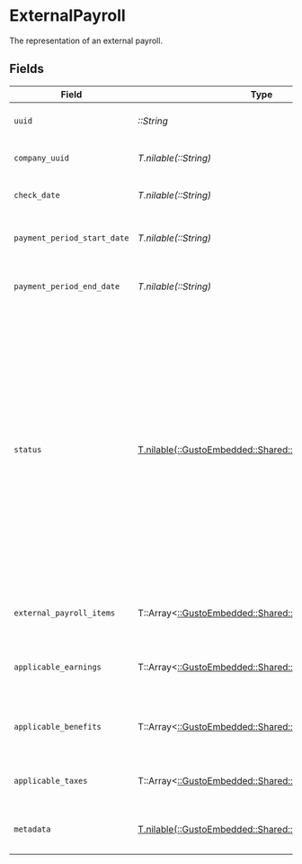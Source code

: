 # ExternalPayroll

The representation of an external payroll.


## Fields

| Field                                                                                                                                                                                                                                                                                   | Type                                                                                                                                                                                                                                                                                    | Required                                                                                                                                                                                                                                                                                | Description                                                                                                                                                                                                                                                                             |
| --------------------------------------------------------------------------------------------------------------------------------------------------------------------------------------------------------------------------------------------------------------------------------------- | --------------------------------------------------------------------------------------------------------------------------------------------------------------------------------------------------------------------------------------------------------------------------------------- | --------------------------------------------------------------------------------------------------------------------------------------------------------------------------------------------------------------------------------------------------------------------------------------- | --------------------------------------------------------------------------------------------------------------------------------------------------------------------------------------------------------------------------------------------------------------------------------------- |
| `uuid`                                                                                                                                                                                                                                                                                  | *::String*                                                                                                                                                                                                                                                                              | :heavy_check_mark:                                                                                                                                                                                                                                                                      | The UUID of the external payroll.                                                                                                                                                                                                                                                       |
| `company_uuid`                                                                                                                                                                                                                                                                          | *T.nilable(::String)*                                                                                                                                                                                                                                                                   | :heavy_minus_sign:                                                                                                                                                                                                                                                                      | The UUID of the company.                                                                                                                                                                                                                                                                |
| `check_date`                                                                                                                                                                                                                                                                            | *T.nilable(::String)*                                                                                                                                                                                                                                                                   | :heavy_minus_sign:                                                                                                                                                                                                                                                                      | External payroll's check date.                                                                                                                                                                                                                                                          |
| `payment_period_start_date`                                                                                                                                                                                                                                                             | *T.nilable(::String)*                                                                                                                                                                                                                                                                   | :heavy_minus_sign:                                                                                                                                                                                                                                                                      | External payroll's pay period start date.                                                                                                                                                                                                                                               |
| `payment_period_end_date`                                                                                                                                                                                                                                                               | *T.nilable(::String)*                                                                                                                                                                                                                                                                   | :heavy_minus_sign:                                                                                                                                                                                                                                                                      | External payroll's pay period end date.                                                                                                                                                                                                                                                 |
| `status`                                                                                                                                                                                                                                                                                | [T.nilable(::GustoEmbedded::Shared::Status)](../../models/shared/status.md)                                                                                                                                                                                                             | :heavy_minus_sign:                                                                                                                                                                                                                                                                      | The status of the external payroll. The status will be `unprocessed` when the external payroll is created and transition to `processed` once tax liabilities are entered and finalized.  Once in the `processed` status all actions that can edit an external payroll will be disabled. |
| `external_payroll_items`                                                                                                                                                                                                                                                                | T::Array<[::GustoEmbedded::Shared::ExternalPayrollItems](../../models/shared/externalpayrollitems.md)>                                                                                                                                                                                  | :heavy_minus_sign:                                                                                                                                                                                                                                                                      | External payroll items for employees                                                                                                                                                                                                                                                    |
| `applicable_earnings`                                                                                                                                                                                                                                                                   | T::Array<[::GustoEmbedded::Shared::ApplicableEarnings](../../models/shared/applicableearnings.md)>                                                                                                                                                                                      | :heavy_minus_sign:                                                                                                                                                                                                                                                                      | Applicable earnings based on company provisioning.                                                                                                                                                                                                                                      |
| `applicable_benefits`                                                                                                                                                                                                                                                                   | T::Array<[::GustoEmbedded::Shared::ApplicableBenefits](../../models/shared/applicablebenefits.md)>                                                                                                                                                                                      | :heavy_minus_sign:                                                                                                                                                                                                                                                                      | Applicable benefits based on company provisioning.                                                                                                                                                                                                                                      |
| `applicable_taxes`                                                                                                                                                                                                                                                                      | T::Array<[::GustoEmbedded::Shared::ApplicableTaxes](../../models/shared/applicabletaxes.md)>                                                                                                                                                                                            | :heavy_minus_sign:                                                                                                                                                                                                                                                                      | Applicable taxes based on company provisioning.                                                                                                                                                                                                                                         |
| `metadata`                                                                                                                                                                                                                                                                              | [T.nilable(::GustoEmbedded::Shared::Metadata)](../../models/shared/metadata.md)                                                                                                                                                                                                         | :heavy_minus_sign:                                                                                                                                                                                                                                                                      | Stores metadata of the external payroll.                                                                                                                                                                                                                                                |